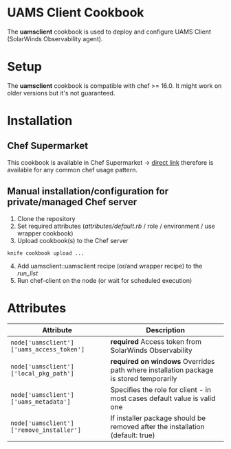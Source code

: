 # UAMS Client Cookbook

The **uamsclient** cookbook is used to deploy and configure UAMS Client (SolarWinds Observability agent).

# Setup

The **uamsclient** cookbook is compatible with chef >= 16.0. It might work on older versions but it's not guaranteed.

# Installation
## Chef Supermarket

This cookbook is available in Chef Supermarket -> [direct link](https://supermarket.chef.io/cookbooks/uamsclient) therefore is available for any common chef usage pattern.

## Manual installation/configuration for private/managed Chef server
1. Clone the repository
2. Set required attributes (*attributes/default.rb* / role / environment / use wrapper cookbook)
3. Upload cookbook(s) to the Chef server
```
knife cookbook upload ...
```
4. Add uamsclient::uamsclient recipe (or/and wrapper recipe) to the *run_list*
5. Run chef-client on the node (or wait for scheduled execution)

# Attributes

| Attribute | Description |
| -------------------- | --------------------------------------------------------------- |
| `node['uamsclient']['uams_access_token'] ` | **required** Access token from SolarWinds Observability |
| `node['uamsclient']['local_pkg_path']` | **required on windows** Overrides path where installation package is stored temporarily |
| `node['uamsclient']['uams_metadata']` | Specifies the role for client - in most cases default value is valid one |
| `node['uamsclient']['remove_installer']` | If installer package should be removed after the installation (default: true) |
